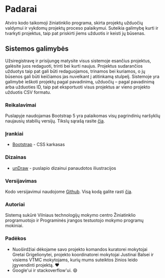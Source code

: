 # Padarai

Atviro kodo taikomoji žiniatinklio programa, skirta projektų užduočių valdymui ir vykdomų projektų proceso palaikymui. Suteikia galimybę kurti ir tvarkyti projektus, taip pat priskirti jiems užduotis ir keisti jų būsenas.

## Sistemos galimybės

Užsiregistravę ir prisijungę matysite visus sistemoje esančius projektus, galėsite juos redaguoti, trinti bei kurti naujus. Projektus sudarančios užduotys taip pat gali būti redaguojamos, trinamos bei kuriamos, o jų būsenos gali būti keičiamos jas nuvelkant į atitinkamą stulpelį. Sistemoje yra galimybė ieškoti projektų pagal pavadinimą, užduočių – pagal pavadinimą arba užduoties ID, taip pat eksportuoti visus projektus ar vieno projekto užduotis CSV formatu.

### Reikalavimai

Puslapyje naudojamas Bootstrap 5 yra palaikomas visų pagrindinių naršyklių naujausių stabilių versijų. Tikslų sąrašą rasite [čia](https://github.com/twbs/bootstrap/blob/v5.0.0-beta3/.browserslistrc).

### Įrankiai

* [Bootstrap](https://getbootstrap.com/) - CSS karkasas

### Dizainas

* [unDraw](https://undraw.co/) - puslapio dizainui panaudotos iliustracijos

### Versijavimas

Kodo versijavimui naudojome [Github](https://github.com/). Visą kodą galite rasti [čia](https://github.com/xeffire/PUVP).

### Autoriai

Sistemą sukūrė Vilniaus technologijų mokymo centro Žiniatinklio programuotojo ir Programinės įrangos testuotojo mokymo programų mokiniai.

### Padėkos

* Nuoširdžiai dėkojame savo projekto komandos kuratorei mokytojai Gretai Grigelionytei, projekto koordinatorei mokytojai Justinai Balsei ir visiems VTMC mokytojams, kurių mums suteiktos žinios leido įgyvendinti projektą. :heart:
* Google'ui ir stackoverflow'ui. :smile:
